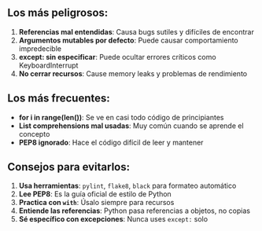 ## Los más peligrosos:

1. **Referencias mal entendidas**: Causa bugs sutiles y difíciles de encontrar
2. **Argumentos mutables por defecto**: Puede causar comportamiento impredecible 
3. **except: sin especificar**: Puede ocultar errores críticos como KeyboardInterrupt
4. **No cerrar recursos**: Cause memory leaks y problemas de rendimiento

## Los más frecuentes:

- **for i in range(len())**: Se ve en casi todo código de principiantes
- **List comprehensions mal usadas**: Muy común cuando se aprende el concepto
- **PEP8 ignorado**: Hace el código difícil de leer y mantener

## Consejos para evitarlos:

1. **Usa herramientas**: `pylint`, `flake8`, `black` para formateo automático
2. **Lee PEP8**: Es la guía oficial de estilo de Python
3. **Practica con `with`**: Úsalo siempre para recursos
4. **Entiende las referencias**: Python pasa referencias a objetos, no copias
5. **Sé específico con excepciones**: Nunca uses `except:` solo